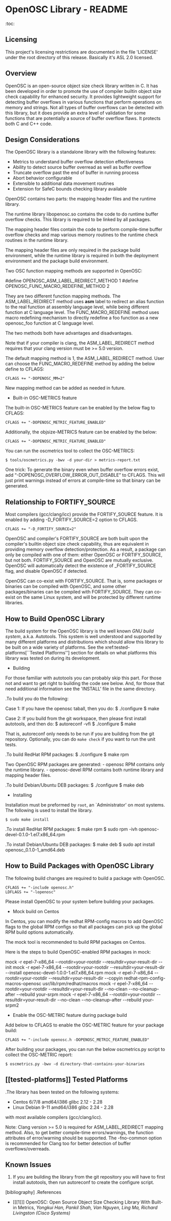 OpenOSC Library - README
=======================
:toc:


Licensing
---------

This project's licensing restrictions are documented in the file 'LICENSE'
under the root directory of this release. Basically it's ASL 2.0 licensed.

Overview
--------

OpenOSC is an open-source object size check library written in C. It has been
developed in order to promote the use of compiler builtin object size check
capability for enhanced security. It provides lightweight support for detecting
buffer overflows in various functions that perform operations on memory and
strings. Not all types of buffer overflows can be detected with this library,
but it does provide an extra level of validation for some functions that are
potentially a source of buffer overflow flaws. It protects both C and C++ code.

Design Considerations
---------------------

The OpenOSC library is a standalone library with the following features:
- Metrics to understand buffer overflow detection effectiveness
- Ability to detect source buffer overread as well as buffer overflow
- Truncate overflow past the end of buffer in running process
- Abort behavior configurable
- Extensible to additional data movement routines
- Extension for SafeC bounds checking library available

OpenOSC contains two parts: the mapping header files and the runtime library.

The runtime library libopenosc.so contains the code to do runtime buffer
overflow checks. This library is required to be linked by all packages.

The mapping header files contain the code to perform compile-time buffer
overflow checks and map various memory routines to the runtime check routines
in the runtime library.

The mapping header files are only required in the package build environment,
while the runtime library is required in both the deployment environment and
the package build environment.

Two OSC function mapping methods are supported in OpenOSC:

#define OPENOSC_ASM_LABEL_REDIRECT_METHOD    1
#define OPENOSC_FUNC_MACRO_REDEFINE_METHOD   2

They are two different function mapping methods. The ASM_LABEL_REDIRECT method
uses __asm__ label to redirect an alias function to the real function at
assembly language level, while being different function at C language level.
The FUNC_MACRO_REDEFINE method uses macro redefining mechanism to directly
redefine a foo function as a new openosc_foo function at C language level.

The two methods both have advantages and disadvantages.

Note that if your compiler is clang, the ASM_LABEL_REDIRECT method requires
that your clang version must be >= 5.0 version.

The default mapping method is 1, the ASM_LABEL_REDIRECT method. User can choose
the FUNC_MACRO_REDEFINE method by adding the below define to CFLAGS:

    CFLAGS += "-DOPENOSC_MM=2"

New mapping method can be added as needed in future.

* Built-in OSC-METRICS feature

The built-in OSC-METRICS feature can be enabled by the below flag to CFLAGS:

    CFLAGS += "-DOPENOSC_METRIC_FEATURE_ENABLED"

Additionally, the objsize-METRICS feature can be enabled by the below:

    CFLAGS += "-DOPENOSC_METRIC_FEATURE_ENABLED"

You can run the oscmetrics tool to collect the OSC-METRICS:

    $ tools/oscmetrics.py -bwv -d your-dir > metrics-report.txt

One trick: To generate the binary even when buffer overflow errors exist, add
“-DOPENOSC_OVERFLOW_ERROR_OUT_DISABLE” to CFLAGS. This will just print warnings
instead of errors at compile-time so that binary can be generated.

Relationship to FORTIFY_SOURCE
------------------------------
Most compilers (gcc/clang/icc) provide the FORTIFY_SOURCE feature.
It is enabled by adding -D_FORTIFY_SOURCE=2 option to CFLAGS.

    CFLAGS += "-D_FORTIFY_SOURCE=2"

OpenOSC and compiler's FORTIFY_SOURCE are both built upon the compiler's
builtin object size check capability, thus are equivalent in providing memory
overflow detection/protection. As a result, a package can only be compiled with
one of them: either OpenOSC or FORTIFY_SOURCE, but not both. FORTIFY_SOURCE and
OpenOSC are mutually exclusive. OpenOSC will automatically detect the existence
of _FORTIFY_SOURCE flag, and disable OpenOSC if detected.

OpenOSC can co-exist with FORTIFY_SOURCE. That is, some packages or binaries
can be compiled with OpenOSC, and some other packages/binaries can be compiled
with FORTIFY_SOURCE. They can co-exist on the same Linux system, and will be
protected by different runtime libraries.


How to Build OpenOSC Library
----------------------------
The build system for the OpenOSC library is the well known *GNU build
system*, a.k.a. Autotools. This system is well understood and supported
by many different platforms and distributions which should allow this
library to be built on a wide variety of platforms. See the
xref:tested-platforms[``Tested Platforms''] section for details on what
platforms this library was tested on during its development.

* Building

For those familiar with autotools you can probably skip this part. For those
not and want to get right to building the code see below. And, for those that
need additional information see the 'INSTALL' file in the same directory.

.To build you do the following:

Case 1: If you have the openosc taball, then you do:
    $ ./configure
    $ make

Case 2: If you build from the git workspace, then please first install
autotools, and then do:
    $ autoreconf -vfi
    $ ./configure
    $ make

That is, autoreconf only needs to be run if you are building from the git
repository. Optionally, you can do `make check` if you want to run the unit
tests.

.To build RedHat RPM packages:
    $ ./configure
    $ make rpm

Two OpenOSC RPM packages are generated:
    - openosc RPM contains only the runtime library.
    - openosc-devel RPM contains both runtime library and mapping header files.

.To build Debian/Ubuntu DEB packages:
    $ ./configure
    $ make deb

* Installing

Installation must be preformed by `root`, an `Administrator' on most
systems. The following is used to install the library.

    $ sudo make install

.To install RedHat RPM packages:
    $ make rpm
    $ sudo rpm -ivh openosc-devel-0.1.0-1.el7.x86_64.rpm

.To install Debian/Ubuntu DEB packages:
    $ make deb
    $ sudo apt install openosc_0.1.0-1_amd64.deb

How to Build Packages with OpenOSC Library
------------------------------------------
The following build changes are required to build a package with OpenOSC.

    CFLAGS += "-include openosc.h"
    LDFLAGS += "-lopenosc"

Please install OpenOSC to your system before building your packages.

* Mock build on Centos

In Centos, you can modify the redhat RPM-config macros to add OpenOSC flags
to the global RPM configs so that all packages can pick up the global RPM
build options automatically.

The mock tool is recommended to build RPM packages on Centos.

Here is the steps to build OpenOSC-enabled RPM packages in mock:
 
mock -r epel-7-x86_64 --rootdir=your-rootdir --resultdir=your-result-dir --init
mock -r epel-7-x86_64 --rootdir=your-rootdir --resultdir=your-result-dir --install openosc-devel-1.0.0-1.el7.x86_64.rpm
mock -r epel-7-x86_64 --rootdir=your-rootdir --resultdir=your-result-dir --copyin redhat-rpm-config-macros-openosc  usr/lib/rpm/redhat/macros
mock -r epel-7-x86_64 --rootdir=your-rootdir --resultdir=your-result-dir --no-clean --no-cleanup-after --rebuild your-srpm
mock -r epel-7-x86_64 --rootdir=your-rootdir --resultdir=your-result-dir --no-clean --no-cleanup-after --rebuild your-srpm2

* Enable the OSC-METRIC feature during package build

Add below to CFLAGS to enable the OSC-METRIC feature for your package build:

    CFLAGS += "-include openosc.h -DOPENOSC_METRIC_FEATURE_ENABLED"

After building your packages, you can run the below oscmetrics.py script to
collect the OSC-METRIC report:

    $ oscmetrics.py -bwv -d directory-that-contains-your-binaries

[[tested-platforms]]
Tested Platforms
----------------

.The library has been tested on the following systems:
- Centos 6/7/8 amd64/i386 glibc 2.12 - 2.28
- Linux Debian 9-11 amd64/i386 glibc 2.24 - 2.28

with most available compilers (gcc/clang/icc).

Note: Clang version >= 5.0 is required for ASM_LABEL_REDIRECT mapping method.
Also, to get better compile-time errors/warnings, the function attributes of
error/warning should be supported. The -fno-common option is recommended for
Clang too for better detection of buffer overflows/overreads.

Known Issues
------------
1. If you are building the library from the git repository you will have to
   first install autotools, then run autoreconf to create the configure script.

[bibliography]
.References
- [[[1]]] OpenOSC: Open Source Object Size Checking Library With Built-in
Metrics, *Yongkui Han, Pankil Shah, Van Nguyen, Ling Ma, Richard Livingston
(Cisco Systems)*
